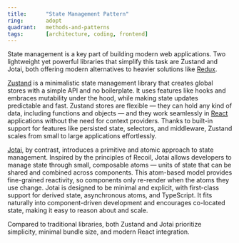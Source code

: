 ```yaml
---
title:      "State Management Pattern"
ring:       adopt
quadrant:   methods-and-patterns
tags:       [architecture, coding, frontend]
---
```


State management is a key part of building modern web applications. Two lightweight yet powerful libraries that simplify this task are Zustand and Jotai, both offering modern alternatives to heavier solutions like [Redux](/languages-and-frameworks/redux/).

[Zustand](https://zustand.docs.pmnd.rs/getting-started/introduction) is a minimalistic state management library that creates global stores with a simple API and no boilerplate. It uses features like hooks and embraces mutability under the hood, while making state updates predictable and fast. Zustand stores are flexible — they can hold any kind of data, including functions and objects — and they work seamlessly in [React](/languages-and-frameworks/react/) applications without the need for context providers. Thanks to built-in support for features like persisted state, selectors, and middleware, Zustand scales from small to large applications effortlessly.

[Jotai](https://jotai.org/), by contrast, introduces a primitive and atomic approach to state management. Inspired by the principles of Recoil, Jotai allows developers to manage state through small, composable atoms — units of state that can be shared and combined across components. This atom-based model provides fine-grained reactivity, so components only re-render when the atoms they use change. Jotai is designed to be minimal and explicit, with first-class support for derived state, asynchronous atoms, and TypeScript. It fits naturally into component-driven development and encourages co-located state, making it easy to reason about and scale.

Compared to traditional libraries, both Zustand and Jotai prioritize simplicity, minimal bundle size, and modern React integration.
